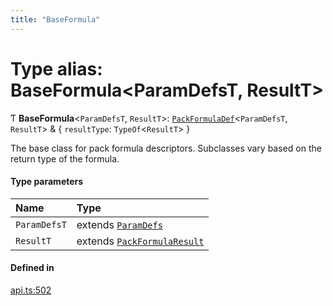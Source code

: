 ```yaml
---
title: "BaseFormula"
---
```

# Type alias: BaseFormula<ParamDefsT, ResultT\>

Ƭ **BaseFormula**<`ParamDefsT`, `ResultT`\>: [`PackFormulaDef`](../interfaces/PackFormulaDef.md)<`ParamDefsT`, `ResultT`\> & { `resultType`: `TypeOf`<`ResultT`\>  }

The base class for pack formula descriptors. Subclasses vary based on the return type of the formula.

#### Type parameters

| Name | Type |
| :------ | :------ |
| `ParamDefsT` | extends [`ParamDefs`](ParamDefs.md) |
| `ResultT` | extends [`PackFormulaResult`](PackFormulaResult.md) |

#### Defined in

[api.ts:502](https://github.com/coda/packs-sdk/blob/main/api.ts#L502)
